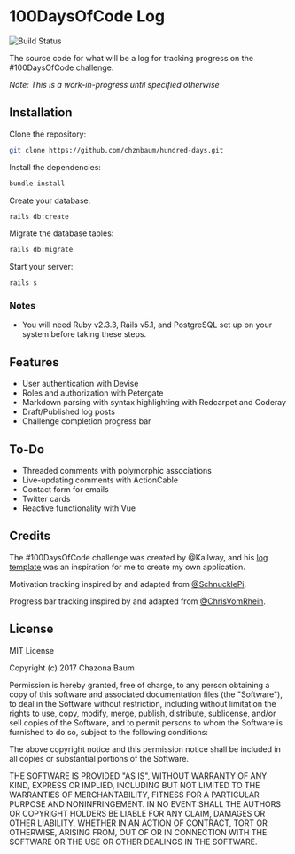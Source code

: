 # 100DaysOfCode Log
![Build Status](https://travis-ci.org/chznbaum/hundred-days.svg?branch=master)

The source code for what will be a log for tracking progress on the #100DaysOfCode challenge.

*Note: This is a work-in-progress until specified otherwise*

## Installation

Clone the repository:

```bash
git clone https://github.com/chznbaum/hundred-days.git
```

Install the dependencies:

```bash
bundle install
```

Create your database:

```bash
rails db:create
```

Migrate the database tables:

```bash
rails db:migrate
```

Start your server:

```bash
rails s
```

### Notes

- You will need Ruby v2.3.3, Rails v5.1, and PostgreSQL set up on your system before taking these steps.

## Features

- User authentication with Devise
- Roles and authorization with Petergate
- Markdown parsing with syntax highlighting with Redcarpet and Coderay
- Draft/Published log posts
- Challenge completion progress bar

## To-Do

- Threaded comments with polymorphic associations
- Live-updating comments with ActionCable
- Contact form for emails
- Twitter cards
- Reactive functionality with Vue

## Credits

The #100DaysOfCode challenge was created by @Kallway, and his [log template](https://github.com/Kallaway/100-days-of-code) was an inspiration for me to create my own application.

Motivation tracking inspired by and adapted from [@SchnucklePi](https://twitter.com/SchnucklePi).

Progress bar tracking inspired by and adapted from [@ChrisVomRhein](https://twitter.com/ChrisVomRhein).

## License

MIT License

Copyright (c) 2017 Chazona Baum

Permission is hereby granted, free of charge, to any person obtaining a copy of this software and associated documentation files (the "Software"), to deal in the Software without restriction, including without limitation the rights to use, copy, modify, merge, publish, distribute, sublicense, and/or sell copies of the Software, and to permit persons to whom the Software is furnished to do so, subject to the following conditions:

The above copyright notice and this permission notice shall be included in all copies or substantial portions of the Software.

THE SOFTWARE IS PROVIDED "AS IS", WITHOUT WARRANTY OF ANY KIND, EXPRESS OR IMPLIED, INCLUDING BUT NOT LIMITED TO THE WARRANTIES OF MERCHANTABILITY, FITNESS FOR A PARTICULAR PURPOSE AND NONINFRINGEMENT. IN NO EVENT SHALL THE AUTHORS OR COPYRIGHT HOLDERS BE LIABLE FOR ANY CLAIM, DAMAGES OR OTHER LIABILITY, WHETHER IN AN ACTION OF CONTRACT, TORT OR OTHERWISE, ARISING FROM, OUT OF OR IN CONNECTION WITH THE SOFTWARE OR THE USE OR OTHER DEALINGS IN THE SOFTWARE.